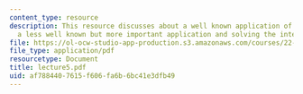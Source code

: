 ```yaml
---
content_type: resource
description: This resource discusses about a well known application of Green?s theorem,
  a less well known but more important application and solving the integral equation.
file: https://ol-ocw-studio-app-production.s3.amazonaws.com/courses/22-105-electromagnetic-interactions-fall-2005/af7884407615f606fa6b6bc41e3dfb49_lecture5.pdf
file_type: application/pdf
resourcetype: Document
title: lecture5.pdf
uid: af788440-7615-f606-fa6b-6bc41e3dfb49
---
```

